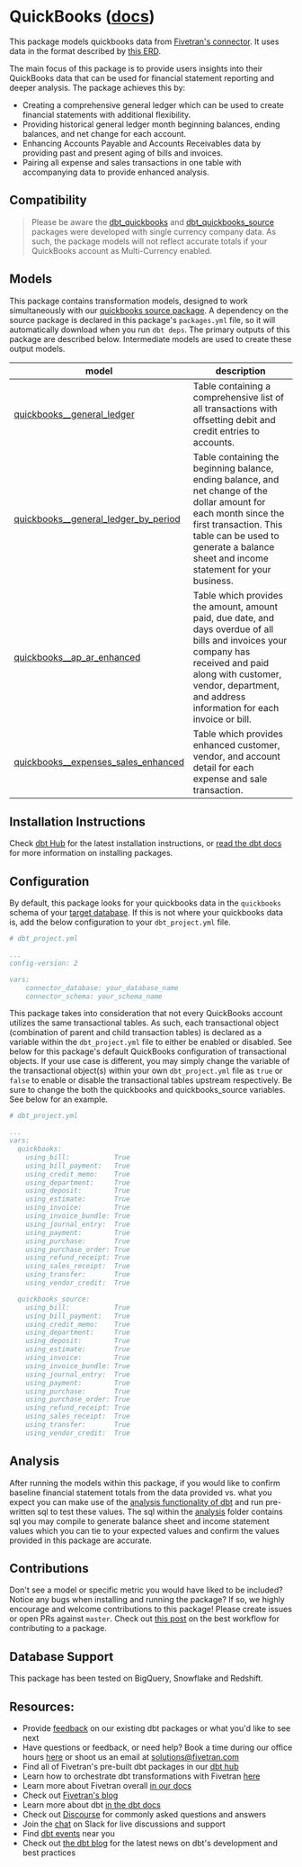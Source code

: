 # QuickBooks ([docs](https://dbt-quickbooks.netlify.app/))

This package models quickbooks data from [Fivetran's connector](https://fivetran.com/docs/applications/quickbooks). It uses data in the format described by [this ERD](https://fivetran.com/docs/applications/quickbooks-suiteanalytics#schemainformation).

The main focus of this package is to provide users insights into their QuickBooks data that can be used for financial statement reporting and deeper analysis. The package achieves this by:
  - Creating a comprehensive general ledger which can be used to create financial statements with additional flexibility.
  - Providing historical general ledger month beginning balances, ending balances, and net change for each account.
  - Enhancing Accounts Payable and Accounts Receivables data by providing past and present aging of bills and invoices.
  - Pairing all expense and sales transactions in one table with accompanying data to provide enhanced analysis.

## Compatibility
> Please be aware the [dbt_quickbooks](https://github.com/fivetran/dbt_quickbooks) and [dbt_quickbooks_source](https://github.com/fivetran/dbt_quickbooks_source) packages were developed with single currency company data. As such, the package models will not reflect accurate totals if your QuickBooks account as Multi-Currency enabled.

## Models
This package contains transformation models, designed to work simultaneously with our [quickbooks source package](https://github.com/fivetran/dbt_quickbooks_source). A dependency on the source package is declared in this package's `packages.yml` file, so it will automatically download when you run `dbt deps`. The primary outputs of this package are described below. Intermediate models are used to create these output models.

| **model**                | **description**                                                                                                                                |
| ------------------------ | ---------------------------------------------------------------------------------------------------------------------------------------------- |
| [quickbooks__general_ledger](https://github.com/fivetran/dbt_quickbooks/blob/master/models/quickbooks__general_ledger.sql) | Table containing a comprehensive list of all transactions with offsetting debit and credit entries to accounts. |
| [quickbooks__general_ledger_by_period](https://github.com/fivetran/dbt_quickbooks/blob/master/models/quickbooks__general_ledger_by_period.sql) | Table containing the beginning balance, ending balance, and net change of the dollar amount for each month since the first transaction. This table can be used to generate a balance sheet and income statement for your business. |
| [quickbooks__ap_ar_enhanced](https://github.com/fivetran/dbt_quickbooks/blob/master/models/quickbooks__ap_ar_enhanced.sql) | Table which provides the amount, amount paid, due date, and days overdue of all bills and invoices your company has received and paid along with customer, vendor, department, and address information for each invoice or bill. |
| [quickbooks__expenses_sales_enhanced](https://github.com/fivetran/dbt_quickbooks/blob/master/models/quickbooks__expenses_sales.sql) | Table which provides enhanced customer, vendor, and account detail for each expense and sale transaction. |

## Installation Instructions
Check [dbt Hub](https://hub.getdbt.com/) for the latest installation instructions, or [read the dbt docs](https://docs.getdbt.com/docs/package-management) for more information on installing packages.

## Configuration
By default, this package looks for your quickbooks data in the `quickbooks` schema of your [target database](https://docs.getdbt.com/docs/running-a-dbt-project/using-the-command-line-interface/configure-your-profile). 
If this is not where your quickbooks data is, add the below configuration to your `dbt_project.yml` file.

```yml
# dbt_project.yml

...
config-version: 2

vars:
    connector_database: your_database_name
    connector_schema: your_schema_name
```

This package takes into consideration that not every QuickBooks account utilizes the same transactional tables. As such, each transactional object 
(combination of parent and child transaction tables) is declared as a variable within the `dbt_project.yml` file to either be enabled or disabled. 
See below for this package's default QuickBooks configuration of transactional objects. If your use case is different, you may simply change the 
variable of the transactional object(s) within your own `dbt_project.yml` file as `true` or `false` to enable or disable the transactional 
tables upstream respectively. Be sure to change the both the quickbooks and quickbooks_source variables. See below for an example.

```yml
# dbt_project.yml

...
vars:
  quickbooks:
    using_bill:           True
    using_bill_payment:   True
    using_credit_memo:    True
    using_department:     True
    using_deposit:        True
    using_estimate:       True
    using_invoice:        True
    using_invoice_bundle: True
    using_journal_entry:  True
    using_payment:        True
    using_purchase:       True
    using_purchase_order: True
    using_refund_receipt: True
    using_sales_receipt:  True
    using_transfer:       True
    using_vendor_credit:  True

  quickbooks_source:
    using_bill:           True
    using_bill_payment:   True
    using_credit_memo:    True
    using_department:     True
    using_deposit:        True
    using_estimate:       True
    using_invoice:        True
    using_invoice_bundle: True
    using_journal_entry:  True
    using_payment:        True
    using_purchase:       True
    using_purchase_order: True
    using_refund_receipt: True
    using_sales_receipt:  True
    using_transfer:       True
    using_vendor_credit:  True
```

## Analysis
After running the models within this package, if you would like to confirm baseline financial statement totals from the data provided vs. what you expect you can make use of the [analysis functionality of dbt](https://docs.getdbt.com/docs/building-a-dbt-project/analyses/) and run pre-written sql to test these values. The sql within the [analysis](https://github.com/fivetran/dbt_quickbooks/blob/master/analysis) folder contains sql you may compile to generate balance sheet and income statement values which you can tie to your expected values and confirm the values provided in this package are accurate.

## Contributions
Don't see a model or specific metric you would have liked to be included? Notice any bugs when installing 
and running the package? If so, we highly encourage and welcome contributions to this package! 
Please create issues or open PRs against `master`. Check out [this post](https://discourse.getdbt.com/t/contributing-to-a-dbt-package/657) on the best workflow for contributing to a package.

## Database Support
This package has been tested on BigQuery, Snowflake and Redshift.

## Resources:
- Provide [feedback](https://www.surveymonkey.com/r/DQ7K7WW) on our existing dbt packages or what you'd like to see next
- Have questions or feedback, or need help? Book a time during our office hours [here](https://calendly.com/fivetran-solutions-team/fivetran-solutions-team-office-hours) or shoot us an email at solutions@fivetran.com
- Find all of Fivetran's pre-built dbt packages in our [dbt hub](https://hub.getdbt.com/fivetran/)
- Learn how to orchestrate dbt transformations with Fivetran [here](https://fivetran.com/docs/transformations/dbt)
- Learn more about Fivetran overall [in our docs](https://fivetran.com/docs)
- Check out [Fivetran's blog](https://fivetran.com/blog)
- Learn more about dbt [in the dbt docs](https://docs.getdbt.com/docs/introduction)
- Check out [Discourse](https://discourse.getdbt.com/) for commonly asked questions and answers
- Join the [chat](http://slack.getdbt.com/) on Slack for live discussions and support
- Find [dbt events](https://events.getdbt.com) near you
- Check out [the dbt blog](https://blog.getdbt.com/) for the latest news on dbt's development and best practices